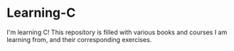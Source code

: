 Learning-C
==========

I'm learning C! This repository is filled with various books and courses I am learning from, and their corresponding exercises. 
